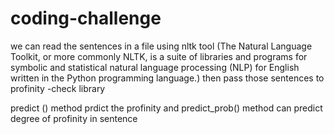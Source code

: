 # coding-challenge


we can read the  sentences in a file using nltk tool
(The Natural Language Toolkit, or more commonly NLTK, is a suite of libraries and programs for symbolic and statistical natural language processing (NLP) for English written in the Python programming language.)
  then pass those sentences to  profinity -check library
  
predict () method  prdict the profinity
and  predict_prob() method can predict degree of profinity in sentence
